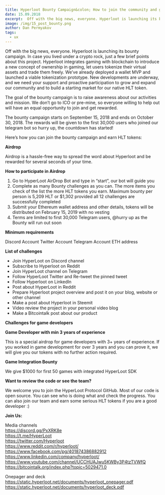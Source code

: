 ```yaml
---
title: Hyperloot Bounty Campaign&colon; How to join the community and get some shiny tokens
date: 15.09.2018
excerpt:  Off with the big news, everyone. Hyperloot is launching its bounty campaign. In case you lived under a crypto rock, just a few brief points about this project.
image: /img/15_post_bounty.png
author: Dan Permyakov
tags:
  - ux
---
```


Off with the big news, everyone. Hyperloot is launching its bounty campaign. In case you lived under a crypto rock, just a few brief points about this project. Hyperloot integrates gaming with blockchain to introduce a new concept of ownership in gaming, let users tokenize their virtual assets and trade them freely. We’ve already deployed a wallet MVP and launched a viable tokenization prototype. New developments are underway, and we need your support and proactive participation to grow and expand our community and to build a starting market for our native HLT token.

The goal of the bounty campaign is to raise awareness about our activities and mission. We don’t go to ICO or pre-mine, so everyone willing to help out will have an equal opportunity to join and get rewarded.

The bounty campaign starts on September 15, 2018 and ends on October 30, 2018. The rewards will be given to the first 30,000 users who joined our telegram bot so hurry up, the countdown has started!

Here’s how you can join the bounty campaign and earn HLT tokens:

**Airdrop**

Airdrop is a hassle-free way to spread the word about Hyperloot and be rewarded for several seconds of your time.

**How to participate in Airdrop**

1. Go to HyperLoot AirDrop Bot and type in “start”, our bot will guide you
2. Complete as many Bounty challenges as you can. The more items you check of the list the more HLT tokens you earn. Maximum bounty per person is 5,209 HLT or $1,302 provided all 12 challenges are successfully completed
3. Submit your Ethereum wallet address and other details, tokens will be distributed on February 15, 2019 with no vesting
4. Terms are limited to first 30,000 Telegram users, @hurry up as the Bounty will run out soon


**Minimum requirements**

Discord Account
Twitter Account
Telegram Account
ETH address

**List of challenges**

* Join HyperLoot on Discord channel
* Subscribe to Hyperloot on Reddit
* Join HyperLoot channel on Telegram
* Follow HyperLoot Twitter and Re-tweet the pinned tweet
* Follow Hyperloot on LinkedIn
* Post about HyperLoot in Reddit
* Prepare Hyperloot project overview and post it on your blog, website or other channel
* Make a post about Hyperloot in Steemit
* Video review the project in your personal video blog
* Make a Bitcointalk post about our product


**Challenges for game developers**

**Game Developer with min 3 years of experience**

This is a special airdrop for game developers with 3+ years of experience. If you worked in game development for over 3 years and you can prove it, we will give you our tokens with no further action required.


**Game Integration Bounty**


We give $1000 for first 50 games with integrated HyperLoot SDK

**Want to review the code or see the team?**

We welcome you to join the HyperLoot Protocol GitHub. Most of our code is open source. You can see who is doing what and check the progress. You can also join our team and earn some serious HLT tokens if you are a good developer :)

**Join Us:**

Media channels</br>
https://discord.gg/PxXRK8e</br>
https://t.me/HyperLoot</br>
https://twitter.com/Hyperloot</br>
https://www.reddit.com/r/hyperloot/</br>
https://www.facebook.com/pg/401874386882912</br>
https://www.linkedin.com/company/hyperloot/</br>
https://www.youtube.com/channel/UCCHUAJwu5KWBy3P4tzTVWfQ</br>
https://bitcointalk.org/index.php?topic=5029471.0</br>

Onepager and deck</br>
https://static.hyperloot.net/documents/hyperloot_onepager.pdf</br>
https://static.hyperloot.net/documents/hyperloot_deck.pdf
